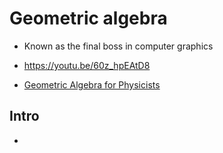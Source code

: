 # Geometric algebra

- Known as the final boss in computer graphics

- https://youtu.be/60z_hpEAtD8
- [Geometric Algebra for Physicists](https://www.amazon.com/Geometric-Algebra-Physicists-Chris-Doran/dp/0521715954)

## Intro

- 
